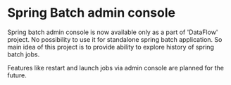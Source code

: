 # Spring Batch admin console
Spring batch admin console is now available only as a part of 'DataFlow' project. No possibility to use it for standalone spring batch application.
So main idea of this project is to provide ability to explore history of spring batch jobs.

Features like restart and launch jobs via admin console are planned for the future.

